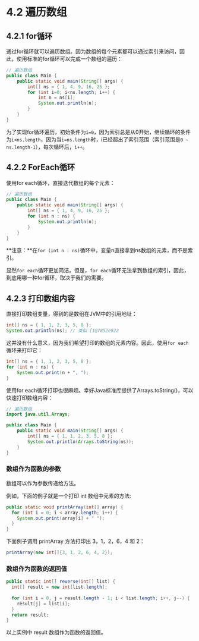 # 4.2 遍历数组

## 4.2.1 for循环
通过for循环就可以遍历数组。因为数组的每个元素都可以通过索引来访问，因此，使用标准的for循环可以完成一个数组的遍历：

```java
// 遍历数组
public class Main {
    public static void main(String[] args) {
        int[] ns = { 1, 4, 9, 16, 25 };
        for (int i=0; i<ns.length; i++) {
            int n = ns[i];
            System.out.println(n);
        }
    }
}
```
为了实现for循环遍历，初始条件为`i=0`，因为索引总是从0开始，继续循环的条件为`i<ns.length`，因为当`i=ns.length`时，i已经超出了索引范围（索引范围是`0 ~ ns.length-1`），每次循环后，`i++`。

## 4.2.2 ForEach循环
使用for each循环，直接迭代数组的每个元素：

```java
// 遍历数组
public class Main {
    public static void main(String[] args) {
        int[] ns = { 1, 4, 9, 16, 25 };
        for (int n : ns) {
            System.out.println(n);
        }
    }
}
```

**注意：**在`for (int n : ns)`循环中，变量n直接拿到ns数组的元素，而不是索引。

显然`for each`循环更加简洁。但是，`for each`循环无法拿到数组的索引，因此，到底用哪一种for循环，取决于我们的需要。

## 4.2.3 打印数组内容
直接打印数组变量，得到的是数组在JVM中的引用地址：

```java
int[] ns = { 1, 1, 2, 3, 5, 8 };
System.out.println(ns); // 类似 [I@7852e922
```

这并没有什么意义，因为我们希望打印的数组的元素内容。因此，使用`for each`循环来打印它：

```java
int[] ns = { 1, 1, 2, 3, 5, 8 };
for (int n : ns) {
    System.out.print(n + ", ");
}
```

使用for each循环打印也很麻烦。幸好Java标准库提供了Arrays.toString()，可以快速打印数组内容：

```java
// 遍历数组
import java.util.Arrays;

public class Main {
    public static void main(String[] args) {
        int[] ns = { 1, 1, 2, 3, 5, 8 };
        System.out.println(Arrays.toString(ns));
    }
}
```

### 数组作为函数的参数
数组可以作为参数传递给方法。

例如，下面的例子就是一个打印 int 数组中元素的方法:

```java
public static void printArray(int[] array) {
  for (int i = 0; i < array.length; i++) {
    System.out.print(array[i] + " ");
  }
}
```
下面例子调用 printArray 方法打印出 3，1，2，6，4 和 2：

```java
printArray(new int[]{3, 1, 2, 6, 4, 2});
```

### 数组作为函数的返回值

```java
public static int[] reverse(int[] list) {
  int[] result = new int[list.length];
 
  for (int i = 0, j = result.length - 1; i < list.length; i++, j--) {
    result[j] = list[i];
  }
  return result;
}
```
以上实例中 result 数组作为函数的返回值。